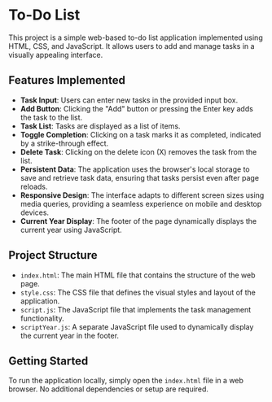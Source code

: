 # To-Do List

This project is a simple web-based to-do list application implemented using HTML, CSS, and JavaScript. It allows users to add and manage tasks in a visually appealing interface.

## Features Implemented

- **Task Input**: Users can enter new tasks in the provided input box.
- **Add Button**: Clicking the "Add" button or pressing the Enter key adds the task to the list.
- **Task List**: Tasks are displayed as a list of items.
- **Toggle Completion**: Clicking on a task marks it as completed, indicated by a strike-through effect.
- **Delete Task**: Clicking on the delete icon (X) removes the task from the list.
- **Persistent Data**: The application uses the browser's local storage to save and retrieve task data, ensuring that tasks persist even after page reloads.
- **Responsive Design**: The interface adapts to different screen sizes using media queries, providing a seamless experience on mobile and desktop devices.
- **Current Year Display**: The footer of the page dynamically displays the current year using JavaScript.

## Project Structure

- `index.html`: The main HTML file that contains the structure of the web page.
- `style.css`: The CSS file that defines the visual styles and layout of the application.
- `script.js`: The JavaScript file that implements the task management functionality.
- `scriptYear.js`: A separate JavaScript file used to dynamically display the current year in the footer.

## Getting Started

To run the application locally, simply open the `index.html` file in a web browser. No additional dependencies or setup are required.
